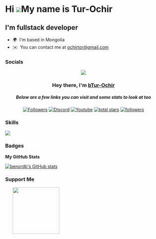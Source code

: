 Hi ![](https://user-images.githubusercontent.com/18350557/176309783-0785949b-9127-417c-8b55-ab5a4333674e.gif)My name is Tur-Ochir
==============================================================================================================================

I'm fullstack developer
-----------------------

* 🌍  I'm based in Mongolia
* ✉️  You can contact me at [ochirtor@gmail.com](mailto:baynaabj749@gmail.com)

### Socials

<p align="center">
<img src="https://readme-typing-svg.demolab.com/?lines=Developer%20of%20ChatCool%20Bot;Used%20by%20over%2010%20users;3+%2B%20years%20of%20coding%20experience&font=Fira%20Code&center=true&width=700&height=45&color=fff53a&vCenter=true&pause=1000&size=25" /></a>
</p>

<h3 align="center">Hey there, I'm <a href="(https://github.com/Tur-Ovhir)">bTur-Ochir</a></h3>
<h5 align="center">Below are a few links you can visit and some stats to look at too</h5>

<p align="center">
  <a href="https://discord.gg/V2QxwJkbMn"><img alt="Followers" title="Followers" src="https://img.shields.io/badge/-Cheap Followers-7289DA?style=for-the-badge&logo=discord&logoColor=white"/></a>
  <a href="https://discord.gg/79ucHtZn5w"><img alt="Discord" title="Discord" src="https://img.shields.io/badge/-Discord-7289DA?style=for-the-badge&logo=discord&logoColor=white"/></a>
  <a href="https://www.youtube.com/c/Thinkright20"><img alt="Youtube" title="Youtube" src="https://img.shields.io/badge/-Youtube-FF0000?style=for-the-badge&logo=youtube&logoColor=white"/></a>
<a href="https://github.com/Thinkright20?tab=repositories&sort=stargazers">
    <img alt="total stars" title="Total stars on GitHub" src="https://custom-icon-badges.demolab.com/github/stars/Thinkright20?color=B8B92B&style=for-the-badge&labelColor=959532&logo=star"/></a>
   <a href="https://github.com/thinkright20"><img alt="followers" title="Follow me on Github" src="https://img.shields.io/github/followers/benordb?color=236ad3&style=for-the-badge&logo=github&label=Follow"/></a>

 </p>

 ### Skills

<p align="left"> <a href="https://github.com/thinkright20"><img src="https://skillicons.dev/icons?i=vscode,github,nextjs,dotnet,css,html,js,ts,cs,tailwind,express,nodejs"> </a> </p>

### Badges

<b>My GitHub Stats</b>

<a href="http://www.github.com/benordb"><img src="https://github-readme-stats.vercel.app/api?username=benordb&show_icons=true&hide=&count_private=true&title_color=f97316&text_color=ffffff&icon_color=0891b2&bg_color=1c1917&hide_border=true&show_icons=true" alt="benordb's GitHub stats" /></a>

### Support Me

<ul style="list-style-type: none; margin: 0;">

<li style="display: inline-block; margin-right: 0.25rem;"><a href="https://www.buymeacoffee.com/benordb"><img src="https://cdn.buymeacoffee.com/buttons/v2/default-yellow.png" width="150"/></a></li>

</ul>
